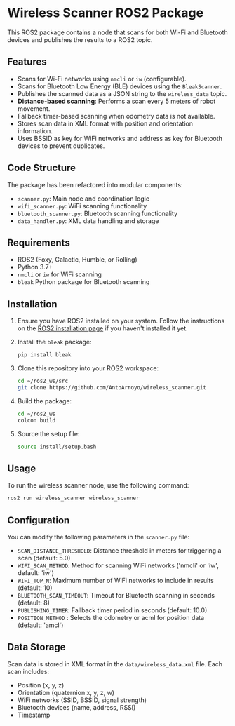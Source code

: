 # Wireless Scanner ROS2 Package

This ROS2 package contains a node that scans for both Wi-Fi and Bluetooth devices and publishes the results to a ROS2 topic.

## Features

- Scans for Wi-Fi networks using `nmcli` or `iw` (configurable).
- Scans for Bluetooth Low Energy (BLE) devices using the `BleakScanner`.
- Publishes the scanned data as a JSON string to the `wireless_data` topic.
- **Distance-based scanning**: Performs a scan every 5 meters of robot movement.
- Fallback timer-based scanning when odometry data is not available.
- Stores scan data in XML format with position and orientation information.
- Uses BSSID as key for WiFi networks and address as key for Bluetooth devices to prevent duplicates.

## Code Structure

The package has been refactored into modular components:

- `scanner.py`: Main node and coordination logic
- `wifi_scanner.py`: WiFi scanning functionality
- `bluetooth_scanner.py`: Bluetooth scanning functionality
- `data_handler.py`: XML data handling and storage

## Requirements

- ROS2 (Foxy, Galactic, Humble, or Rolling)
- Python 3.7+
- `nmcli` or `iw` for WiFi scanning
- `bleak` Python package for Bluetooth scanning

## Installation

1. Ensure you have ROS2 installed on your system. Follow the instructions on the [ROS2 installation page](https://docs.ros.org/en/foxy/Installation.html) if you haven't installed it yet.

2. Install the `bleak` package:
    ```sh
    pip install bleak
    ```

3. Clone this repository into your ROS2 workspace:
    ```sh
    cd ~/ros2_ws/src
    git clone https://github.com/AntoArroyo/wireless_scanner.git
    ```

4. Build the package:
    ```sh
    cd ~/ros2_ws
    colcon build
    ```

5. Source the setup file:
    ```sh
    source install/setup.bash
    ```

## Usage

To run the wireless scanner node, use the following command:

```sh
ros2 run wireless_scanner wireless_scanner
```

## Configuration

You can modify the following parameters in the `scanner.py` file:

- `SCAN_DISTANCE_THRESHOLD`: Distance threshold in meters for triggering a scan (default: 5.0)
- `WIFI_SCAN_METHOD`: Method for scanning WiFi networks ('nmcli' or 'iw', default: 'iw')
- `WIFI_TOP_N`: Maximum number of WiFi networks to include in results (default: 10)
- `BLUETOOTH_SCAN_TIMEOUT`: Timeout for Bluetooth scanning in seconds (default: 8)
- `PUBLISHING_TIMER`: Fallback timer period in seconds (default: 10.0)
- `POSITION_METHOD` : Selects the odometry or acml for position data (default: 'amcl')

## Data Storage

Scan data is stored in XML format in the `data/wireless_data.xml` file. Each scan includes:
- Position (x, y, z)
- Orientation (quaternion x, y, z, w)
- WiFi networks (SSID, BSSID, signal strength)
- Bluetooth devices (name, address, RSSI)
- Timestamp
